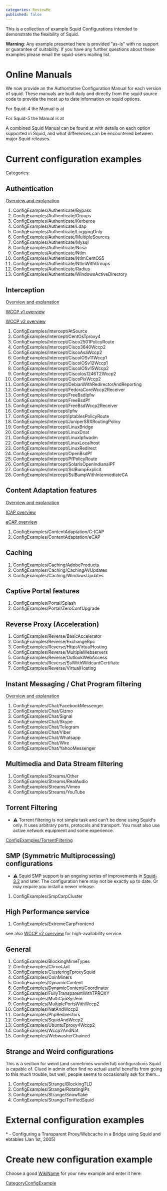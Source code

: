 ```yaml
---
categories: ReviewMe
published: false
---
```

This is a collection of example Squid Configurations intended to
demonstrate the flexibility of Squid.

**Warning**: Any example presented here is provided "as-is" with no
support or guarantee of suitability. If you have any further questions
about these examples please email the squid-users mailing list.

# Online Manuals

We now provide an the Authoritative Configuration Manual for each
version of squid. These manuals are built daily and directly from the
squid source code to provide the most up to date information on squid
options.

For Squid-4 the Manual is at
[](http://www.squid-cache.org/Versions/v4/cfgman/)

For Squid-5 the Manual is at
[](http://www.squid-cache.org/Versions/v5/cfgman/)

A combined Squid Manual can be found at
[](http://www.squid-cache.org/Doc/config/) with details on each option
supported in Squid, and what differences can be encountered between
major Squid releases.

# Current configuration examples

Categories:

## Authentication

[Overview and
explanation](/Features/Authentication)

1.  ConfigExamples/Authenticate/Bypass
2.  ConfigExamples/Authenticate/Groups
3.  ConfigExamples/Authenticate/Kerberos
4.  ConfigExamples/Authenticate/Ldap
5.  ConfigExamples/Authenticate/LoggingOnly
6.  ConfigExamples/Authenticate/MultipleSources
7.  ConfigExamples/Authenticate/Mysql
8.  ConfigExamples/Authenticate/Ncsa
9.  ConfigExamples/Authenticate/Ntlm
10. ConfigExamples/Authenticate/NtlmCentOS5
11. ConfigExamples/Authenticate/NtlmWithGroups
12. ConfigExamples/Authenticate/Radius
13. ConfigExamples/Authenticate/WindowsActiveDirectory

## Interception

[Overview and
explanation](/ConfigExamples/Intercept)

[WCCP v1
overview](/Features/Wccp)

[WCCP v2
overview](/Features/Wccp2)

1.  ConfigExamples/Intercept/AtSource
2.  ConfigExamples/Intercept/CentOsTproxy4
3.  ConfigExamples/Intercept/Cisco2501PolicyRoute
4.  ConfigExamples/Intercept/Cisco3640Wccp2
5.  ConfigExamples/Intercept/CiscoAsaWccp2
6.  ConfigExamples/Intercept/CiscoIOSv11Wccp1
7.  ConfigExamples/Intercept/CiscoIOSv12Wccp1
8.  ConfigExamples/Intercept/CiscoIOSv15Wccp2
9.  ConfigExamples/Intercept/CiscoIos1246T2Wccp2
10. ConfigExamples/Intercept/CiscoPixWccp2
11. ConfigExamples/Intercept/DebianWithRedirectorAndReporting
12. ConfigExamples/Intercept/FedoraCoreWccp2Receiver
13. ConfigExamples/Intercept/FreeBsdIpfw
14. ConfigExamples/Intercept/FreeBsdPf
15. ConfigExamples/Intercept/FreeBsdWccp2Receiver
16. ConfigExamples/Intercept/Ipfw
17. ConfigExamples/Intercept/IptablesPolicyRoute
18. ConfigExamples/Intercept/JuniperSRXRoutingPolicy
19. ConfigExamples/Intercept/LinuxBridge
20. ConfigExamples/Intercept/LinuxDnat
21. ConfigExamples/Intercept/LinuxIpfwadm
22. ConfigExamples/Intercept/LinuxLocalhost
23. ConfigExamples/Intercept/LinuxRedirect
24. ConfigExamples/Intercept/OpenBsdPf
25. ConfigExamples/Intercept/PfPolicyRoute
26. ConfigExamples/Intercept/SolarisOpenIndianaIPF
27. ConfigExamples/Intercept/SslBumpExplicit
28. ConfigExamples/Intercept/SslBumpWithIntermediateCA

## Content Adaptation features

[Overview and
explanation](/SquidFaq/ContentAdaptation)

[ICAP
overview](/Features/ICAP)

[eCAP
overview](/Features/eCAP)

1.  ConfigExamples/ContentAdaptation/C-ICAP
2.  ConfigExamples/ContentAdaptation/eCAP

## Caching

1.  ConfigExamples/Caching/AdobeProducts
2.  ConfigExamples/Caching/CachingAVUpdates
3.  ConfigExamples/Caching/WindowsUpdates

## Captive Portal features

1.  ConfigExamples/Portal/Splash
2.  ConfigExamples/Portal/ZeroConfUpgrade

## Reverse Proxy (Acceleration)

1.  ConfigExamples/Reverse/BasicAccelerator
2.  ConfigExamples/Reverse/ExchangeRpc
3.  ConfigExamples/Reverse/HttpsVirtualHosting
4.  ConfigExamples/Reverse/MultipleWebservers
5.  ConfigExamples/Reverse/OutlookWebAccess
6.  ConfigExamples/Reverse/SslWithWildcardCertifiate
7.  ConfigExamples/Reverse/VirtualHosting

## Instant Messaging / Chat Program filtering

[Overview and
explanation](/ConfigExamples/Chat)

1.  ConfigExamples/Chat/FacebookMessenger
2.  ConfigExamples/Chat/Gizmo
3.  ConfigExamples/Chat/Signal
4.  ConfigExamples/Chat/Skype
5.  ConfigExamples/Chat/Telegram
6.  ConfigExamples/Chat/Viber
7.  ConfigExamples/Chat/Whatsapp
8.  ConfigExamples/Chat/Wire
9.  ConfigExamples/Chat/YahooMessenger

## Multimedia and Data Stream filtering

1.  ConfigExamples/Streams/Other
2.  ConfigExamples/Streams/RealAudio
3.  ConfigExamples/Streams/Vimeo
4.  ConfigExamples/Streams/YouTube

## Torrent Filtering

  - :warning:
    Torrent filtering is not simple task and can't be done using Squid's
    only. It uses arbitrary ports, protocols and transport. You must
    also use active network equipment and some experience.

[ConfigExamples/TorrentFiltering](/ConfigExamples/TorrentFiltering)

## SMP (Symmetric Multiprocessing) configurations

  - :warning:
    Squid SMP support is an ongoing series of improvements in
    [Squid-3.2](/Releases/Squid-3.2)
    and later. The configuration here may not be exactly up to date. Or
    may require you install a newer release.

<!-- end list -->

1.  ConfigExamples/SmpCarpCluster

## High Performance service

1.  ConfigExamples/ExtremeCarpFrontend

see also [WCCP v2
overview](/Features/Wccp2)
for high-availability service.

## General

1.  ConfigExamples/BlockingMimeTypes
2.  ConfigExamples/ChrootJail
3.  ConfigExamples/ClusteringTproxySquid
4.  ConfigExamples/CoinMiners
5.  ConfigExamples/DynamicContent
6.  ConfigExamples/DynamicContent/Coordinator
7.  ConfigExamples/FullyTransparentWithTPROXY
8.  ConfigExamples/MultiCpuSystem
9.  ConfigExamples/MultiplePortsWithWccp2
10. ConfigExamples/NatAndWccp2
11. ConfigExamples/PhpRedirectors
12. ConfigExamples/SquidAndWccp2
13. ConfigExamples/UbuntuTproxy4Wccp2
14. ConfigExamples/Wccp2AndNat
15. ConfigExamples/WebwasherChained

## Strange and Weird configurations

This is a section for weird (and sometimes wonderful) configurations
Squid is capable of. Clued in admin often find no actual useful benefits
from going to this much trouble, but well, people seems to occasionally
ask for them...

1.  ConfigExamples/Strange/BlockingTLD
2.  ConfigExamples/Strange/RotatingIPs
3.  ConfigExamples/Strange/Snowflake
4.  ConfigExamples/Strange/TorifiedSquid

# External configuration examples

\* [](http://freshmeat.net/articles/view/1433/) - Configuring a
Transparent Proxy/Webcache in a Bridge using Squid and ebtables (Jan
1st, 2005)

# Create new configuration example

Choose a good
[WikiName](/WikiName)
for your new example and enter it here:

[CategoryConfigExample](/CategoryConfigExample)
